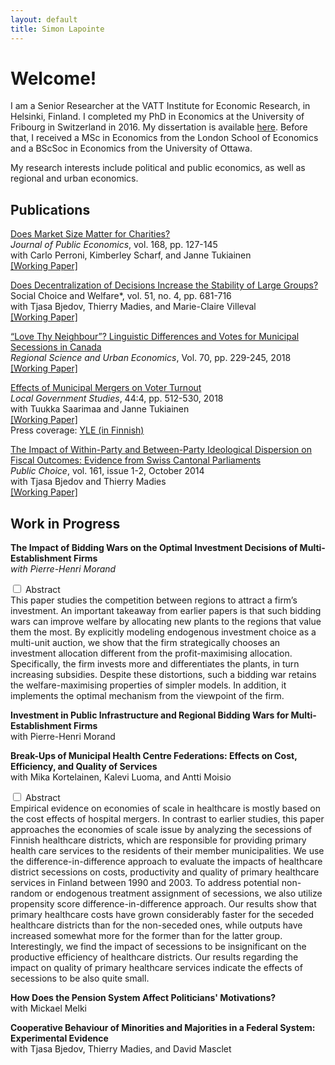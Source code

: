 ```yaml
---
layout: default
title: Simon Lapointe
---
```

# Welcome!

I am a Senior Researcher at the VATT Institute for Economic Research, in Helsinki, Finland. I completed my PhD in Economics at the University of Fribourg in Switzerland in 2016. My dissertation is available [here](https://tel.archives-ouvertes.fr/tel-01503032). Before that, I received a MSc in Economics from the London School of Economics and a BScSoc in Economics from the University of Ottawa.

My research interests include political and public economics, as well as regional and urban economics.

## Publications

[Does Market Size Matter for Charities?](https://doi.org/10.1016/j.jpubeco.2018.10.003)  
*Journal of Public Economics*, vol. 168, pp. 127-145  
with Carlo Perroni, Kimberley Scharf, and Janne Tukiainen  
[\[Working Paper\]](https://warwick.ac.uk/fac/soc/economics/research/centres/cage/manage/publications/226-2015_scharf.pdf)

[Does Decentralization of Decisions Increase the Stability of Large Groups?](https://link.springer.com/article/10.1007%2Fs00355-018-1133-5)  
Social Choice and Welfare*,  vol. 51, no. 4, pp. 681-716  
with Tjasa Bjedov, Thierry Madies, and Marie-Claire Villeval  
[\[Working Paper\]](https://www.iza.org/publications/dp/11364/does-decentralization-of-decisions-increase-the-stability-of-large-groups)

[“Love Thy Neighbour”? Linguistic Differences and Votes for Municipal Secessions in Canada](https://doi.org/10.1016/j.regsciurbeco.2018.04.008)  
*Regional Science and Urban Economics*, Vol. 70, pp. 229-245, 2018  
[\[Working Paper\]](http://vatt.fi/documents/2956369/6462785/wp107.pdf/c94cbacd-1867-4c96-925a-b8de4f708705/wp107.pdf.pdf)

[Effects of Municipal Mergers on Voter Turnout](https://www.tandfonline.com/doi/full/10.1080/03003930.2018.1465936)  
*Local Government Studies*, 44:4, pp. 512-530, 2018  
with Tuukka Saarimaa and Janne Tukiainen  
[\[Working Paper\]](http://vatt.fi/documents/2956369/6462785/wp106.pdf/8235afba-43b9-4053-834d-6fa626a1839e/wp106.pdf.pdf)  
Press coverage: [YLE (in Finnish)](https://yle.fi/uutiset/3-10135736)

[The Impact of Within-Party and Between-Party Ideological Dispersion on Fiscal Outcomes: Evidence from Swiss Cantonal Parliaments](http://link.springer.com/article/10.1007/s11127-013-0149-8)  
*Public Choice*, vol. 161, issue 1-2, October 2014  
with Tjasa Bjedov and Thierry Madies  
[\[Working Paper\]](http://econpapers.repec.org/paper/gatwpaper/1435.htm)

## Work in Progress

**The Impact of Bidding Wars on the Optimal Investment Decisions of Multi-Establishment Firms**  
*with Pierre-Henri Morand*
<div class="toggle">
   <!-- Checkbox toggle -->
  <input type="checkbox" value="selected" id="bw1" class="toggle-input">
  <label for="bw1" class="toggle-label">Abstract</label> 
  <!-- Content to toggle -->
  <div role="toggle" class="toggle-content">
This paper studies the competition between regions to attract a firm’s investment. An important takeaway from earlier papers is that such bidding wars can improve welfare by allocating new plants to the regions that value them the most. By explicitly modeling endogenous investment choice as a multi-unit auction, we show that the firm strategically chooses an investment allocation different from the profit-maximising allocation. Specifically, the firm invests more and differentiates the plants, in turn increasing subsidies. Despite these distortions, such a bidding war retains the welfare-maximising properties of simpler models. In addition, it implements the optimal mechanism from the viewpoint of the firm.  
 </div>
 </div>

**Investment in Public Infrastructure and Regional Bidding Wars for Multi-Establishment Firms**  
with Pierre-Henri Morand

**Break-Ups of Municipal Health Centre Federations: Effects on Cost, Efficiency, and Quality of Services**  
with Mika Kortelainen, Kalevi Luoma, and Antti Moisio
<div class="toggle">
   <!-- Checkbox toggle -->
  <input type="checkbox" value="selected" id="hcf" class="toggle-input">
  <label for="hcf" class="toggle-label">Abstract</label> 
  <!-- Content to toggle -->
  <div role="toggle" class="toggle-content">
Empirical evidence on economies of scale in healthcare is mostly based on the cost effects of hospital mergers. In contrast to earlier studies, this paper approaches the economies of scale issue by analyzing the secessions of Finnish healthcare districts, which are responsible for providing primary health care services to the residents of their member municipalities. We use the difference-in-difference approach to evaluate the impacts of healthcare district secessions on costs, productivity and quality of primary healthcare services in Finland between 1990 and 2003. To address potential non-random or endogenous treatment assignment of secessions, we also utilize propensity score difference-in-difference approach. Our results show that primary healthcare costs have grown considerably faster for the seceded healthcare districts than for the non-seceded ones, while outputs have increased somewhat more for the former than for the latter group. Interestingly, we find the impact of secessions to be insignificant on the productive efficiency of healthcare districts. Our results regarding the impact on quality of primary healthcare services indicate the effects of secessions to be also quite small.
 </div>
 </div>

**How Does the Pension System Affect Politicians' Motivations?**  
with Mickael Melki

**Cooperative Behaviour of Minorities and Majorities in a Federal System: Experimental Evidence**  
with Tjasa Bjedov, Thierry Madies, and David Masclet
